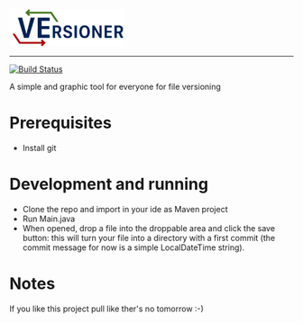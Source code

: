 <img src="https://raw.githubusercontent.com/EdoardoVignati/VErsioner/develop/logo/versioner.png" width="40%">

<hr />

[![Build Status](https://travis-ci.org/EdoardoVignati/VErsioner.svg?branch=develop)](https://travis-ci.org/EdoardoVignati/VErsioner)

A simple and graphic tool for everyone for file versioning

# Prerequisites
- Install git

# Development and running
- Clone the repo and import in your ide as Maven project
- Run Main.java 
- When opened, drop a file into the droppable area and click the save button: this will turn your file into a directory with a first commit (the commit message for now is a simple LocalDateTime string).

# Notes
If you like this project pull like ther's no tomorrow :-)
